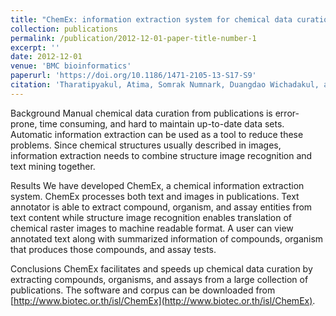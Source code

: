 ```yaml
---
title: "ChemEx: information extraction system for chemical data curation"
collection: publications
permalink: /publication/2012-12-01-paper-title-number-1
excerpt: ''
date: 2012-12-01
venue: 'BMC bioinformatics'
paperurl: 'https://doi.org/10.1186/1471-2105-13-S17-S9'
citation: 'Tharatipyakul, Atima, Somrak Numnark, Duangdao Wichadakul, and Supawadee Ingsriswang. &quot;ChemEx: information extraction system for chemical data curation.&quot; In <i>BMC bioinformatics</i>, vol. 13, no. S17, p. S9. BioMed Central, 2012.'
---
```

Background
Manual chemical data curation from publications is error-prone, time consuming, and hard to maintain up-to-date data sets. Automatic information extraction can be used as a tool to reduce these problems. Since chemical structures usually described in images, information extraction needs to combine structure image recognition and text mining together.

Results
We have developed ChemEx, a chemical information extraction system. ChemEx processes both text and images in publications. Text annotator is able to extract compound, organism, and assay entities from text content while structure image recognition enables translation of chemical raster images to machine readable format. A user can view annotated text along with summarized information of compounds, organism that produces those compounds, and assay tests.

Conclusions
ChemEx facilitates and speeds up chemical data curation by extracting compounds, organisms, and assays from a large collection of publications. The software and corpus can be downloaded from [http://www.biotec.or.th/isl/ChemEx](http://www.biotec.or.th/isl/ChemEx).
